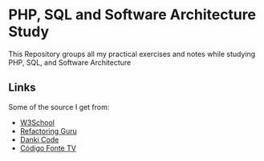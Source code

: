 # PHP, SQL and Software Architecture Study
 
 This Repository groups all my practical exercises and notes while studying PHP, SQL, and Software Architecture
 
 ## Links
 Some of the source I get from: <br>
 - [W3School](https://www.w3schools.com/default.asp)
 - [Refactoring Guru](https://refactoring.guru/)
 - [Danki Code](https://cursos.dankicode.com/)
 - [Código Fonte TV](https://www.youtube.com/user/codigofontetv)
